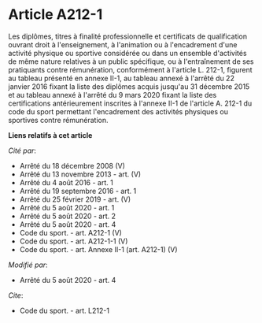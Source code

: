 # Article A212-1

Les diplômes, titres à finalité professionnelle et certificats de qualification ouvrant droit à l'enseignement, à l'animation
ou à l'encadrement d'une activité physique ou sportive considérée ou dans un ensemble d'activités de même nature relatives à
un public spécifique, ou à l'entraînement de ses pratiquants contre rémunération, conformément à l'article L. 212-1, figurent
au tableau présenté en annexe II-1, au tableau annexé à l'arrêté du 22 janvier 2016 fixant la liste des diplômes acquis
jusqu'au 31 décembre 2015 et au tableau annexé à l'arrêté du 9 mars 2020 fixant la liste des certifications antérieurement
inscrites à l'annexe II-1 de l'article A. 212-1 du code du sport permettant l'encadrement des activités physiques ou
sportives contre rémunération.

**Liens relatifs à cet article**

_Cité par_:

  - Arrêté du 18 décembre 2008 (V)
  - Arrêté du 13 novembre 2013 - art. (V)
  - Arrêté du 4 août 2016 - art. 1
  - Arrêté du 19 septembre 2016 - art. 1
  - Arrêté du 25 février 2019 - art. (V)
  - Arrêté du 5 août 2020 - art. 1
  - Arrêté du 5 août 2020 - art. 2
  - Arrêté du 5 août 2020 - art. 4
  - Code du sport. - art. A212-1 (V)
  - Code du sport. - art. A212-1-1 (V)
  - Code du sport. - art. Annexe II-1 (art. A212-1) (V)

_Modifié par_:

  - Arrêté du 5 août 2020 - art. 4

_Cite_:

  - Code du sport. - art. L212-1
